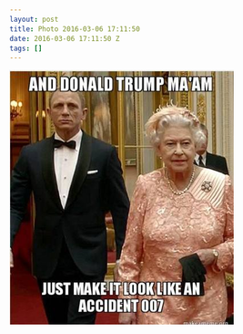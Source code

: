 ```yaml
---
layout: post
title: Photo 2016-03-06 17:11:50
date: 2016-03-06 17:11:50 Z
tags: []
---
```

![](/media/2016/03/140573742469.jpg)
